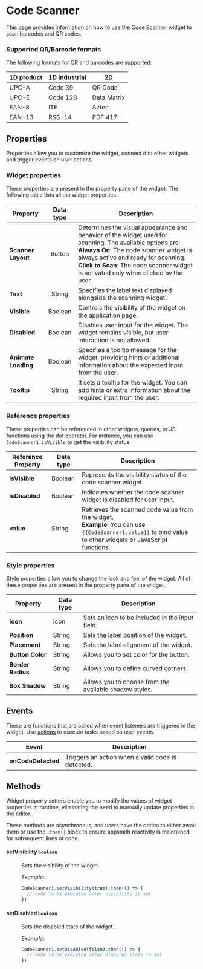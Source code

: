 
# Code Scanner
This page provides information on how to use the Code Scanner widget to scan barcodes and QR codes.

<VideoEmbed host="youtube" videoId="Suhefwa5pz0" title="How To Build A Self-Checkout Payment System With The Code Scanner Widget" caption="Building a Self-Checkout Payment System with Code Scanner Widget"/>


### Supported QR/Barcode formats

The following formats for QR and barcodes are supported:

| 1D product | 1D industrial | 2D          |
| ---------- | ------------- | ----------- |
| UPC-A      | Code 39       | QR Code     |
| UPC-E      | Code 128      | Data Matrix |
| EAN-8      | ITF           | Aztec       |
| EAN-13     | RSS-14        | PDF 417     |

## Properties

Properties allow you to customize the widget, connect it to other widgets and trigger events on user actions.


### Widget properties

These properties are present in the property pane of the widget. The following table lists all the widget properties.

| Property            	|         Data type        	| Description                                                                                                                                                                                                                                                                                                                                                                                            	|
|---------------------	|:------------------------:	|--------------------------------------------------------------------------------------------------------------------------------------------------------------------------------------------------------------------------------------------------------------------------------------------------------------------------------------------------------------------------------------------------------	|
| **Scanner Layout** | Button           | Determines the visual appearance and behavior of the widget used for scanning. The available options are:<br/>**Always On**:  The code scanner widget is always active and ready for scanning.<br/>**Click to Scan**: The code scanner widget is activated only when clicked by the user.   | NA                           |
| **Text**                    | String           | Specifies the label text displayed alongside the scanning widget.    | NA                           |
| **Visible**                   | Boolean | Controls the visibility of the widget on the application page. | `{{CodeScanner.isVisible}}`  |
| **Disabled**               | Boolean | Disables user input for the widget. The widget remains visible, but user interaction is not allowed.      | `{{CodeScanner.isDisabled}}` |
| **Animate Loading**               | Boolean           | Specifies a tooltip message for the widget, providing hints or additional information about the expected input from the user.| NA                           |
| **Tooltip**                | String           | It sets a tooltip for the widget. You can add hints or extra information about the required input from the user.         | NA                           |

### Reference properties

These properties can be referenced in other widgets, queries, or JS functions using the dot operator. For instance, you can use `CodeScanner1.isVisible` to get the visibility status.

| Reference Property | Data type | Description                                                                                                                                                    |
| ----------------- | ------------ | -------------------------------------------------------------------------------------------------------------------------------------------------- |
| **isVisible**  | Boolean| Represents the visibility status of the code scanner widget. |
| **isDisabled**       | Boolean | Indicates whether the code scanner widget is disabled for user input.                                                                                 |
| **value**           | String              | Retrieves the scanned code value from the widget. <br/> **Example:** You can use `{{CodeScanner1.value}}` to bind value to other widgets or JavaScript functions.                                                                                                                                        | `{{CodeScanner.value}}`      |


### Style properties

Style properties allow you to change the look and feel of the widget. All of these properties are present in the property pane of the widget.

|  Property   | Data type |  Description                                                                                                                                                                      |
| -----------------| ------------ | -------------------------------------------------------------------------------------------------------------------------------------------------------------------------------- |
| **Icon**         | Icon  | Sets an icon to be included in the input field.        |
| **Position**     | String  | Sets the label position of the widget.                 |
| **Placement**      | String| Sets the label alignment of the widget.                |
| **Button Color**   | String| Allows you to set color for the button.                |
| **Border Radius**  | String| Allows you to define curved corners.                   |
| **Box Shadow**     | String| Allows you to choose from the available shadow styles. |



## Events

These are functions that are called when event listeners are triggered in the widget. Use [actions](/reference/appsmith-framework/widget-actions) to execute tasks based on user events.


| Event       | Description                                                                                                                                                                                                                     |
| ----------- | ------------------------------------------------------------------------------------------------------------------------------------------------------------------------------------------------------------------------------- |
| **onCodeDetected** | Triggers an action when a valid code is detected. |


## Methods

Widget property setters enable you to modify the values of widget properties at runtime, eliminating the need to manually update properties in the editor.

These methods are asynchronous, and users have the option to either await them or use the `.then()` block to ensure appsmith reactivity is maintained for subsequent lines of code.


#### setVisibility `boolean`

<dd>

Sets the visibility of the widget.

*Example*:

```js
CodeScanner1.setVisibility(true).then(() => {
  // code to be executed after visibility is set
})
```

</dd>


#### setDisabled `boolean`

<dd>

Sets the disabled state of the widget.

*Example*:

```js
CodeScanner1.setDisabled(false).then(() => {
  // code to be executed after disabled state is set
})
```

</dd>


